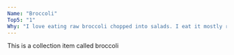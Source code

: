 ```yaml
---
Name: "Broccoli"
Top5: "1"
Why: "I love eating raw broccoli chopped into salads. I eat it mostly raw and enjoy that it adds bulk and a satisfying chewey-to-crunchy mouth-feel without adding extra carbs or calories"
---
```


This is a collection item called broccoli

<p style="clear: both;">&nbsp;</p>



